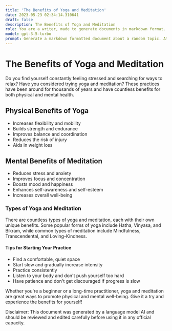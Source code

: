 ```yaml
---
title: 'The Benefits of Yoga and Meditation'
date: 2023-05-23 02:34:14.310641
draft: false
description: The Benefits of Yoga and Meditation
role: You are a writer, made to generate documents in markdown format. It is very important that all of the documents you generate are in valid markdown format.
model: gpt-3.5-turbo
prompt: Generate a markdown formatted document about a random topic. At the bottom, include a disclaimer explaining that the document was generated by you. The first line of the document should be the title. Make sure that the entire document is in proper markdown format, using a mix of various tags to make the document visually appealing.
---
```


# The Benefits of Yoga and Meditation

Do you find yourself constantly feeling stressed and searching for ways to relax? Have you considered trying yoga and meditation? These practices have been around for thousands of years and have countless benefits for both physical and mental health.

## Physical Benefits of Yoga

- Increases flexibility and mobility
- Builds strength and endurance
- Improves balance and coordination
- Reduces the risk of injury
- Aids in weight loss

## Mental Benefits of Meditation

- Reduces stress and anxiety
- Improves focus and concentration
- Boosts mood and happiness
- Enhances self-awareness and self-esteem
- Increases overall well-being

### Types of Yoga and Meditation

There are countless types of yoga and meditation, each with their own unique benefits. Some popular forms of yoga include Hatha, Vinyasa, and Bikram, while common types of meditation include Mindfulness, Transcendental, and Loving-Kindness.

#### Tips for Starting Your Practice

- Find a comfortable, quiet space
- Start slow and gradually increase intensity
- Practice consistently
- Listen to your body and don't push yourself too hard
- Have patience and don't get discouraged if progress is slow

Whether you're a beginner or a long-time practitioner, yoga and meditation are great ways to promote physical and mental well-being. Give it a try and experience the benefits for yourself!

Disclaimer: This document was generated by a language model AI and should be reviewed and edited carefully before using it in any official capacity.